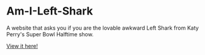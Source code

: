# Am-I-Left-Shark
A website that asks you if you are the lovable awkward Left Shark from Katy Perry's Super Bowl Halftime show.

[View it here!](http://akplan.me/Am-I-Left-Shark/LeftShark.html "Am I Left Shark?")
